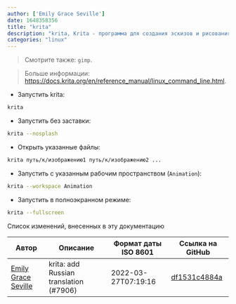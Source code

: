 ```yaml
---
author: ['Emily Grace Seville']
date: 1648358356
title: "krita"
description: "krita, Krita - программа для создания эскизов и рисования, разработанная для цифровых художников."
categories: "linux"
---
```

> Смотрите также: `gimp`.

> Больше информации: <https://docs.krita.org/en/reference_manual/linux_command_line.html>.

- Запустить krita:

```bash
krita
```

- Запустить без заставки:

```bash
krita --nosplash
```

- Открыть указанные файлы:

```bash
krita путь/к/изображению1 путь/к/изображению2 ...
```

- Запустить с указанным рабочим пространством (`Animation`):

```bash
krita --workspace Animation
```

- Запустить в полноэкранном режиме:

```bash
krita --fullscreen
```
Список изменений, внесенных в эту документацию


Автор | Описание | Формат даты ISO 8601 | Ссылка на GitHub
------|-----|-----|-----
[Emily Grace Seville](mailto:emilyseville7cf@gmail.com) | krita: add Russian translation (#7906) | 2022-03-27T07:19:16 | [df1531c4884a](https://github.com/tldr-pages/tldr/commit/df1531c4884a474b37fe176cb244c6a180fa5be2)

